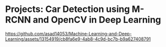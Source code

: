 # Projects: Car Detection using M-RCNN and OpenCV in Deep Learning

https://github.com/asad14053/Machine-Learning-and-Deep-Learning/assets/13154919/cb8fa6e9-4ab8-4c9d-bc7b-b9a627408791
